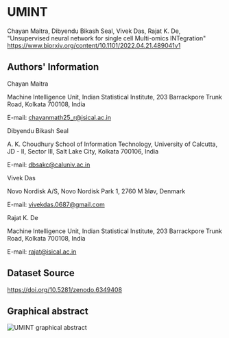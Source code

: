 # UMINT
Chayan Maitra, Dibyendu Bikash Seal, Vivek Das, Rajat K. De, "Unsupervised neural network for single cell Multi-omics INTegration"
https://www.biorxiv.org/content/10.1101/2022.04.21.489041v1

Authors' Information
--------------------
Chayan Maitra

Machine Intelligence Unit, Indian Statistical Institute,
203 Barrackpore Trunk Road, Kolkata 700108, India

E-mail: chayanmath25_r@isical.ac.in

Dibyendu Bikash Seal

A. K. Choudhury School of Information Technology, University of Calcutta,
JD - II, Sector III, Salt Lake City, Kolkata 700106, India

E-mail: dbsakc@caluniv.ac.in

Vivek Das

Novo Nordisk A/S,
Novo Nordisk Park 1, 2760 M ̊aløv, Denmark

E-mail: vivekdas.0687@gmail.com

Rajat K. De

Machine Intelligence Unit, Indian Statistical Institute,
203 Barrackpore Trunk Road, Kolkata 700108, India

E-mail: rajat@isical.ac.in


Dataset Source
--------------
https://doi.org/10.5281/zenodo.6349408


Graphical abstract
------------------
![UMINT graphical abstract](https://user-images.githubusercontent.com/7975435/158032294-47082e8c-b536-4aa1-a04e-e741066591c9.png)
